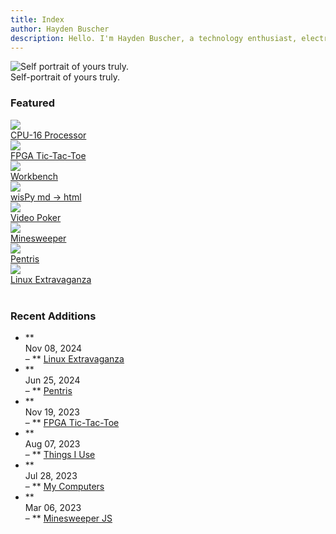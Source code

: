 ```yaml
---
title: Index
author: Hayden Buscher
description: Hello. I'm Hayden Buscher, a technology enthusiast, electronics tinkerer, and third-year computer engineering major at Cal Poly, San Luis Obispo. This site serves as my personal webpage and portfolio.
---
```


<div class="nowrap floatright">
    <figure style="max-width:225px; margin-left:0px;">
        <img  style="" src="img/selfportrait.jpg" alt="Self portrait of yours truly.">
        <figcaption>Self-portrait of yours truly.</figcaption>
    </figure>
</div>


### Featured
<div class="featured">
    <div class="element">
        <a href="/projects/cpu16.html">
            <div class="img-container"><img src="/projects/img/cpu16_arch.png"></div>
            CPU-16 Processor
        </a>
    </div>
    <div class="element">
        <a href="/projects/tictactoe.html">
            <div class="img-container"><img src="/projects/img/tictactoe_finished.png"></div>
            FPGA Tic-Tac-Toe
        </a>
    </div>
    <div class="element">
        <a href="/projects/workbench.html">
            <div class="img-container"><img src="/main/img/workbench.png"></div>
            Workbench
        </a>
    </div>
    <div class="element">
        <a href="/projects/wispy.html">
            <div class="img-container"><img src="/main/img/wispy.png"></div>
            wisPy md -> html 
        </a>
    </div>
    <div class="element">
        <a href="/entertainment/poker.html">
            <div class="img-container"><img src="/main/img/poker.png"></div>
            Video Poker
        </a>
    </div>
    <div class="element">
        <a href="/entertainment/mines.html">
            <div class="img-container"><img src="/main/img/minesweeper.png"></div>
            Minesweeper
        </a>
    </div>
    <div class="element">
        <a href="/entertainment/pentris.html">
            <div class="img-container"><img src="/main/img/pentris.png"></div>
            Pentris
        </a>
    </div>
    <div class="element">
        <a href="/misc/linux.html">
            <div class="img-container"><img src="/main/img/tux.png"></div>
            Linux Extravaganza
        </a>
    </div>
</div>
<br>

### Recent Additions
- ** <div class="date">Nov 08, 2024 </div> – ** [Linux Extravaganza](/misc/linux.html)  
- ** <div class="date">Jun 25, 2024 </div> – ** [Pentris](/entertainment/pentris.html)  
- ** <div class="date">Nov 19, 2023 </div> – ** [FPGA Tic-Tac-Toe](/projects/tictactoe.html)  
- ** <div class="date">Aug 07, 2023 </div> – ** [Things I Use](/misc/things.html)  
- ** <div class="date">Jul 28, 2023 </div> – ** [My Computers](/misc/computers.html)  
- ** <div class="date">Mar 06, 2023 </div> – ** [Minesweeper JS](/entertainment/mines.html)  
